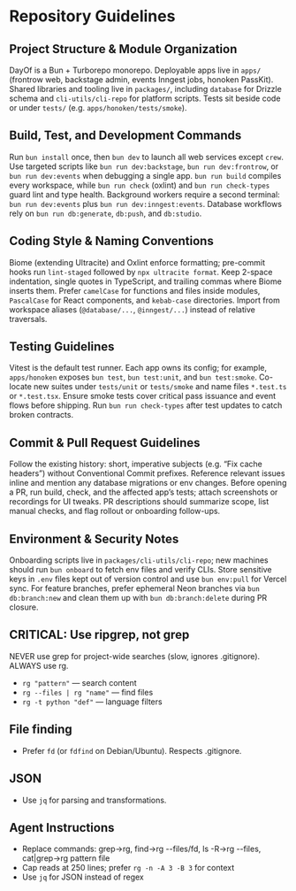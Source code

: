# Repository Guidelines

## Project Structure & Module Organization

DayOf is a Bun + Turborepo monorepo. Deployable apps live in `apps/` (frontrow web, backstage admin, events Inngest jobs, honoken PassKit). Shared libraries and tooling live in `packages/`, including `database` for Drizzle schema and `cli-utils/cli-repo` for platform scripts. Tests sit beside code or under `tests/` (e.g. `apps/honoken/tests/smoke`).

## Build, Test, and Development Commands

Run `bun install` once, then `bun dev` to launch all web services except `crew`. Use targeted scripts like `bun run dev:backstage`, `bun run dev:frontrow`, or `bun run dev:events` when debugging a single app. `bun run build` compiles every workspace, while `bun run check` (oxlint) and `bun run check-types` guard lint and type health. Background workers require a second terminal: `bun run dev:events` plus `bun run dev:inngest:events`. Database workflows rely on `bun run db:generate`, `db:push`, and `db:studio`.

## Coding Style & Naming Conventions

Biome (extending Ultracite) and Oxlint enforce formatting; pre-commit hooks run `lint-staged` followed by `npx ultracite format`. Keep 2-space indentation, single quotes in TypeScript, and trailing commas where Biome inserts them. Prefer `camelCase` for functions and files inside modules, `PascalCase` for React components, and `kebab-case` directories. Import from workspace aliases (`@database/...`, `@inngest/...`) instead of relative traversals.

## Testing Guidelines

Vitest is the default test runner. Each app owns its config; for example, `apps/honoken` exposes `bun test`, `bun test:unit`, and `bun test:smoke`. Co-locate new suites under `tests/unit` or `tests/smoke` and name files `*.test.ts` or `*.test.tsx`. Ensure smoke tests cover critical pass issuance and event flows before shipping. Run `bun run check-types` after test updates to catch broken contracts.

## Commit & Pull Request Guidelines

Follow the existing history: short, imperative subjects (e.g. “Fix cache headers”) without Conventional Commit prefixes. Reference relevant issues inline and mention any database migrations or env changes. Before opening a PR, run build, check, and the affected app’s tests; attach screenshots or recordings for UI tweaks. PR descriptions should summarize scope, list manual checks, and flag rollout or onboarding follow-ups.

## Environment & Security Notes

Onboarding scripts live in `packages/cli-utils/cli-repo`; new machines should run `bun onboard` to fetch env files and verify CLIs. Store sensitive keys in `.env` files kept out of version control and use `bun env:pull` for Vercel sync. For feature branches, prefer ephemeral Neon branches via `bun db:branch:new` and clean them up with `bun db:branch:delete` during PR closure.

## CRITICAL: Use ripgrep, not grep

NEVER use grep for project-wide searches (slow, ignores .gitignore). ALWAYS use rg.

- `rg "pattern"` — search content
- `rg --files | rg "name"` — find files
- `rg -t python "def"` — language filters

## File finding

- Prefer `fd` (or `fdfind` on Debian/Ubuntu). Respects .gitignore.

## JSON

- Use `jq` for parsing and transformations.

## Agent Instructions

- Replace commands: grep→rg, find→rg --files/fd, ls -R→rg --files, cat|grep→rg pattern file
- Cap reads at 250 lines; prefer `rg -n -A 3 -B 3` for context
- Use `jq` for JSON instead of regex
